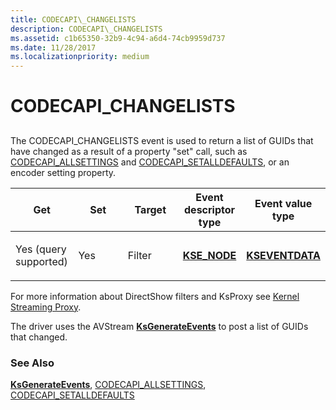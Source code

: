 ```yaml
---
title: CODECAPI\_CHANGELISTS
description: CODECAPI\_CHANGELISTS
ms.assetid: c1b65350-32b9-4c94-a6d4-74cb9959d737
ms.date: 11/28/2017
ms.localizationpriority: medium
---
```


# CODECAPI\_CHANGELISTS


## <span id="ddk_codecapi_changelists_ks"></span><span id="DDK_CODECAPI_CHANGELISTS_KS"></span>


The CODECAPI\_CHANGELISTS event is used to return a list of GUIDs that have changed as a result of a property "set" call, such as [CODECAPI\_ALLSETTINGS](codecapi-allsettings.md) and [CODECAPI\_SETALLDEFAULTS](codecapi-setalldefaults.md), or an encoder setting property.

<table>
<colgroup>
<col width="20%" />
<col width="20%" />
<col width="20%" />
<col width="20%" />
<col width="20%" />
</colgroup>
<thead>
<tr class="header">
<th>Get</th>
<th>Set</th>
<th>Target</th>
<th>Event descriptor type</th>
<th>Event value type</th>
</tr>
</thead>
<tbody>
<tr class="odd">
<td><p>Yes (query supported)</p></td>
<td><p>Yes</p></td>
<td><p>Filter</p></td>
<td><p><a href="/windows-hardware/drivers/ddi/ks/ns-ks-kse_node" data-raw-source="[&lt;strong&gt;KSE_NODE&lt;/strong&gt;](/windows-hardware/drivers/ddi/ks/ns-ks-kse_node)"><strong>KSE_NODE</strong></a></p></td>
<td><p><a href="/windows-hardware/drivers/ddi/ks/ns-ks-kseventdata" data-raw-source="[&lt;strong&gt;KSEVENTDATA&lt;/strong&gt;](/windows-hardware/drivers/ddi/ks/ns-ks-kseventdata)"><strong>KSEVENTDATA</strong></a></p></td>
</tr>
</tbody>
</table>

 

For more information about DirectShow filters and KsProxy see [Kernel Streaming Proxy](/windows-hardware/drivers/ddi/_stream/index).

The driver uses the AVStream [**KsGenerateEvents**](/windows-hardware/drivers/ddi/ks/nf-ks-ksgenerateevents) to post a list of GUIDs that changed.

### See Also

[**KsGenerateEvents**](/windows-hardware/drivers/ddi/ks/nf-ks-ksgenerateevents), [CODECAPI\_ALLSETTINGS](codecapi-allsettings.md), [CODECAPI\_SETALLDEFAULTS](codecapi-setalldefaults.md)

